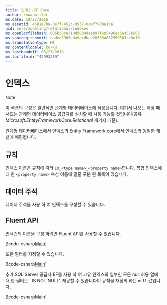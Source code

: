 ```yaml
---
title: 인덱스-EF Core
author: rowanmiller
ms.date: 10/27/2016
ms.assetid: 4581e7ba-5e7f-452c-9937-0aaf790ba10a
uid: core/modeling/relational/indexes
ms.openlocfilehash: 605b30ce710d9034deab97f695496ec66a576565
ms.sourcegitcommit: dadee5905ada9ecdbae28363a682950383ce3e10
ms.translationtype: MT
ms.contentlocale: ko-KR
ms.lasthandoff: 08/27/2018
ms.locfileid: "42993219"
---
```

# <a name="indexes"></a>인덱스

> [!NOTE]  
> 이 섹션의 구성은 일반적인 관계형 데이터베이스에 적용됩니다. 여기서 나오는 확장 메서드는 관계형 데이터베이스 공급자를 설치할 때 사용 가능할 것입니다(공유 *Microsoft.EntityFrameworkCore.Relational* 패키지 때문).

관계형 데이터베이스에서 인덱스의 Entity Framework core에서 인덱스와 동일한 개념에 매핑됩니다.

## <a name="conventions"></a>규칙

인덱스 이름은 규칙에 따라 `IX_<type name>_<property name>`합니다. 복합 인덱스에 대 한 `<property name>` 속성 이름에 밑줄 구분 된 목록이 있습니다.

## <a name="data-annotations"></a>데이터 주석

데이터 주석을 사용 하 여 인덱스를 구성할 수 있습니다.

## <a name="fluent-api"></a>Fluent API

인덱스의 이름을 구성 하려면 Fluent API를 사용할 수 있습니다.

[!code-csharp[Main](../../../../samples/core/Modeling/FluentAPI/Samples/Relational/IndexName.cs?name=Model&highlight=9)]

또한 필터를 지정할 수 있습니다.

[!code-csharp[Main](../../../../samples/core/Modeling/FluentAPI/Samples/Relational/IndexFilter.cs?name=Model&highlight=9)]

추가 SQL Server 공급자 EF를 사용 하 여 고유 인덱스의 일부인 모든 null 허용 열에 대 한 필터는 ' IS NOT NULL'. 제공할 수 있습니다이 규칙을 재정의 하는 `null` 값입니다.

[!code-csharp[Main](../../../../samples/core/Modeling/FluentAPI/Samples/Relational/IndexNoFilter.cs?name=Model&highlight=10)]
